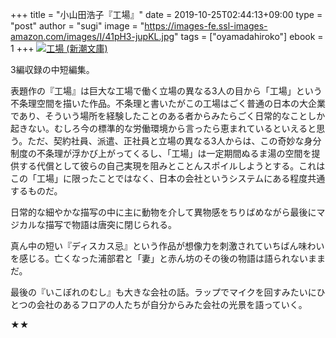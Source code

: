 +++
title = "小山田浩子『工場』"
date = 2019-10-25T02:44:13+09:00
type = "post"
author = "sugi"
image = "https://images-fe.ssl-images-amazon.com/images/I/41pH3-jupKL.jpg"
tags = ["oyamadahiroko"]
ebook = 1
+++
<a href="http://www.amazon.co.jp/exec/obidos/ASIN/4101205426/chezsugi-22/ref=nosim/" name="amazletlink" target="_blank"><img src="https://images-fe.ssl-images-amazon.com/images/I/41pH3-jupKL.jpg" alt="工場 (新潮文庫)" class="alignleft" /></a>

3編収録の中短編集。

表題作の『工場』は巨大な工場で働く立場の異なる3人の目から「工場」という不条理空間を描いた作品。不条理と書いたがこの工場はごく普通の日本の大企業であり、そういう場所を経験したことのある者からみたらごく日常的なことしか起きない。むしろ今の標準的な労働環境から言ったら恵まれているといえると思う。ただ、契約社員、派遣、正社員と立場の異なる3人からは、この奇妙な身分制度の不条理が浮かび上がってくるし、「工場」は一定期間ぬるま湯の空間を提供する代償として彼らの自己実現を阻みとことんスポイルしようとする。これはこの「工場」に限ったことではなく、日本の会社というシステムにある程度共通するものだ。

日常的な細やかな描写の中に主に動物を介して異物感をちりばめながら最後にマジカルな描写で物語は唐突に閉じられる。

真ん中の短い『ディスカス忌』という作品が想像力を刺激されていちばん味わいを感じる。亡くなった浦部君と「妻」と赤ん坊のその後の物語は語られないままだ。

最後の『いこぼれのむし』も大きな会社の話。ラップでマイクを回すみたいにひとつの会社のあるフロアの人たちが自分からみた会社の光景を語っていく。

★★